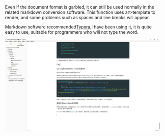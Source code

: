 Even if the document format is garbled, it can still be used normally in the related markdown conversion software. This function uses art-template to render, and some problems such as spaces and line breaks will appear.

Markdown software recommended[Typora](https://www.typora.io/),I have been using it, it is quite easy to use, suitable for programmers who will not type the word.

![](images/tp.png)